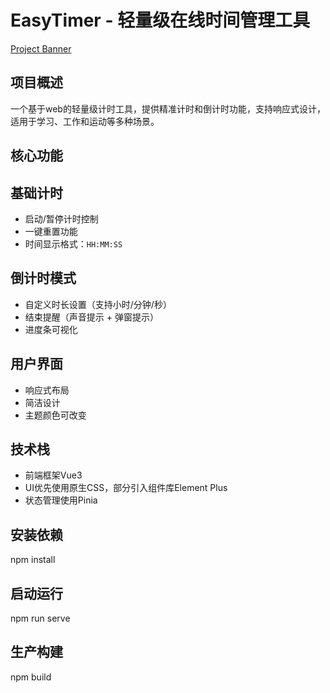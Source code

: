 # EasyTimer - 轻量级在线时间管理工具

[Project Banner](https://via.placeholder.com/800x200?text=EasyTimer+Demo)

## 项目概述
一个基于web的轻量级计时工具，提供精准计时和倒计时功能，支持响应式设计，适用于学习、工作和运动等多种场景。

## 核心功能

## 基础计时
- 启动/暂停计时控制
- 一键重置功能
- 时间显示格式：`HH:MM:SS`

## 倒计时模式
- 自定义时长设置（支持小时/分钟/秒）
- 结束提醒（声音提示 + 弹窗提示）
- 进度条可视化

## 用户界面
- 响应式布局
- 简洁设计
- 主题颜色可改变

## 技术栈
- 前端框架Vue3
- UI优先使用原生CSS，部分引入组件库Element Plus
- 状态管理使用Pinia

## 安装依赖
npm install 

## 启动运行
npm run serve

## 生产构建
npm build

